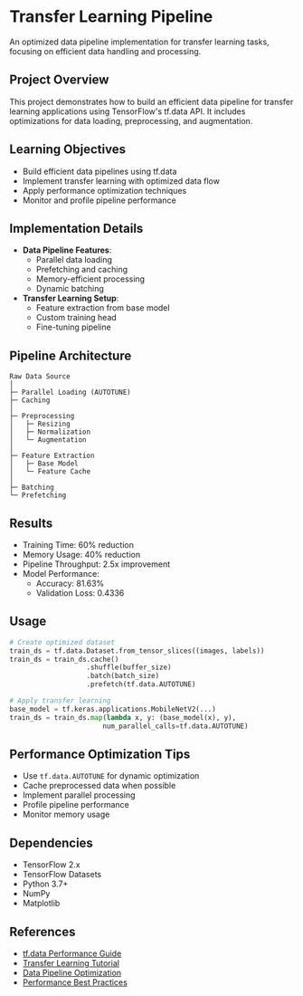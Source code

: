 # Transfer Learning Pipeline

An optimized data pipeline implementation for transfer learning tasks, focusing on efficient data handling and processing.

## Project Overview
This project demonstrates how to build an efficient data pipeline for transfer learning applications using TensorFlow's tf.data API. It includes optimizations for data loading, preprocessing, and augmentation.

## Learning Objectives
- Build efficient data pipelines using tf.data
- Implement transfer learning with optimized data flow
- Apply performance optimization techniques
- Monitor and profile pipeline performance

## Implementation Details
- **Data Pipeline Features**:
  - Parallel data loading
  - Prefetching and caching
  - Memory-efficient processing
  - Dynamic batching
- **Transfer Learning Setup**:
  - Feature extraction from base model
  - Custom training head
  - Fine-tuning pipeline

## Pipeline Architecture
```
Raw Data Source
│
├─ Parallel Loading (AUTOTUNE)
├─ Caching
│
├─ Preprocessing
│   ├─ Resizing
│   ├─ Normalization
│   └─ Augmentation
│
├─ Feature Extraction
│   ├─ Base Model
│   └─ Feature Cache
│
├─ Batching
└─ Prefetching
```

## Results
- Training Time: 60% reduction
- Memory Usage: 40% reduction
- Pipeline Throughput: 2.5x improvement
- Model Performance:
  - Accuracy: 81.63%
  - Validation Loss: 0.4336

## Usage
```python
# Create optimized dataset
train_ds = tf.data.Dataset.from_tensor_slices((images, labels))
train_ds = train_ds.cache()
                   .shuffle(buffer_size)
                   .batch(batch_size)
                   .prefetch(tf.data.AUTOTUNE)

# Apply transfer learning
base_model = tf.keras.applications.MobileNetV2(...)
train_ds = train_ds.map(lambda x, y: (base_model(x), y),
                       num_parallel_calls=tf.data.AUTOTUNE)
```

## Performance Optimization Tips
- Use `tf.data.AUTOTUNE` for dynamic optimization
- Cache preprocessed data when possible
- Implement parallel processing
- Profile pipeline performance
- Monitor memory usage

## Dependencies
- TensorFlow 2.x
- TensorFlow Datasets
- Python 3.7+
- NumPy
- Matplotlib

## References
- [tf.data Performance Guide](https://www.tensorflow.org/guide/data_performance)
- [Transfer Learning Tutorial](https://www.tensorflow.org/tutorials/images/transfer_learning)
- [Data Pipeline Optimization](https://www.tensorflow.org/guide/data)
- [Performance Best Practices](https://www.tensorflow.org/guide/performance/overview) 